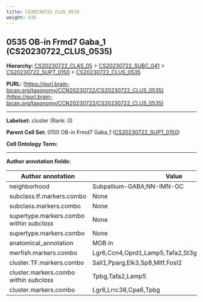 ```yaml
---
title: CS20230722_CLUS_0535
weight: 535
---
```

## 0535 OB-in Frmd7 Gaba_1 (CS20230722_CLUS_0535)
<b>Hierarchy: </b>
[CS20230722_CLAS_05](../CS20230722_CLAS_05) >
[CS20230722_SUBC_041](../CS20230722_SUBC_041) >
[CS20230722_SUPT_0150](../CS20230722_SUPT_0150) >
[CS20230722_CLUS_0535](../CS20230722_CLUS_0535)

**PURL:** [https://purl.brain-bican.org/taxonomy/CCN20230722/CS20230722_CLUS_0535](https://purl.brain-bican.org/taxonomy/CCN20230722/CS20230722_CLUS_0535)

---


**Labelset:** cluster (Rank: 0)

**Parent Cell Set:** 0150 OB-in Frmd7 Gaba_1 ([CS20230722_SUPT_0150](../CS20230722_SUPT_0150))



**Cell Ontology Term:** 

[MARKER GENES.]: #


---

[TRANSFERRED ANNOTATIONS.]: #


[AUTHOR ANNOTATION FIELDS.]: #


**Author annotation fields:**

| Author annotation | Value |
|-------------------|-------|
|neighborhood|Subpallium-GABA;NN-IMN-GC|
|subclass.tf.markers.combo|None|
|subclass.markers.combo|None|
|supertype.markers.combo _within subclass_|None|
|supertype.markers.combo|None|
|anatomical_annotation|MOB in|
|merfish.markers.combo|Lgr6,Ccn4,Oprd1,Lamp5,Tafa2,St3gal1,Sp8,Kcnk9,Fosl2|
|cluster.TF.markers.combo|Sall1,Pparg,Elk3,Sp8,Mitf,Fosl2|
|cluster.markers.combo _within subclass_|Tpbg,Tafa2,Lamp5|
|cluster.markers.combo|Lgr6,Lrrc38,Cpa6,Tpbg|
